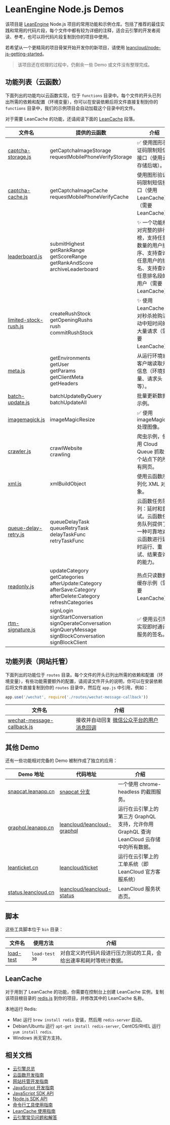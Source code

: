 # LeanEngine Node.js Demos

该项目是 [LeanEngine](https://leancloud.cn/docs/leanengine_overview.html) Node.js 项目的常用功能和示例仓库。包括了推荐的最佳实践和常用的代码片段，每个文件中都有较为详细的注释，适合云引擎的开发者阅读、参考，也可以将代码片段复制到你的项目中使用。

若希望从一个更精简的项目骨架开始开发你的新项目，请使用 [leancloud/node-js-getting-started](https://github.com/leancloud/node-js-getting-started)。

> 该项目还在梳理的过程中，仍剩余一些 Demo 或文件没有整理完成。

## 功能列表（云函数）

下面列出的功能均以云函数实现，位于 `functions` 目录中。每个文件的开头已列出所需的依赖和配置（环境变量），你可以在安装依赖后将文件直接复制到你的 `functions` 目录中，我们的示例项目会自动加载这个目录中的文件。

对于需要 LeanCache 的功能，还请阅读下面的 [LeanCache](#LeanCache) 段落。

| 文件名       | 提供的云函数 | 介绍 |
| ------------ | ------------ | ---- |
| [captcha-storage.js](https://github.com/leancloud/leanengine-nodejs-demos/blob/master/functions/captcha-storage.js) | getCaptchaImageStorage<br>requestMobilePhoneVerifyStorage | ✅ 使用图形验证码限制短信接口（使用云存储后端）。  |
| [captcha-cache.js](https://github.com/leancloud/leanengine-nodejs-demos/blob/master/functions/captcha-cache.js) | getCaptchaImageCache<br>requestMobilePhoneVerifyCache | 使用图形验证码限制短信接口（使用 LeanCache）（需要 LeanCache）。  |
| [leaderboard.js](https://github.com/leancloud/leanengine-nodejs-demos/blob/master/functions/leaderboard.js) | submitHighest<br>getRankRange<br>getScoreRange<br>getRankAndScore<br>archiveLeaderboard | ✨ 一个功能相对完整的排行榜，支持任意数量的用户排序、支持查询任意用户的排名、支持查询任意排名段的用户（需要 LeanCache）。  |
| [limited-stock-rush.js](https://github.com/leancloud/leanengine-nodejs-demos/blob/master/functions/limited-stock-rush.js) | createRushStock<br>getOpeningRushs<br>rush<br>commitRushStock | ✨ 使用 LeanCache 应对秒杀抢购活动中短时间的大量请求（需要 LeanCache）。  |
| [meta.js](https://github.com/leancloud/leanengine-nodejs-demos/blob/master/functions/meta.js) | getEnvironments<br>getUser<br>getParams<br>getClientMeta<br>getHeaders | 从运行环境或客户端读取元信息（环境变量、请求头等）。 |
| [batch-update.js](https://github.com/leancloud/leanengine-nodejs-demos/blob/master/functions/batch-update.js) | batchUpdateByQuery<br>batchUpdateAll | 批量更新数据示例。 |
| [imagemagick.js](https://github.com/leancloud/leanengine-nodejs-demos/blob/master/functions/imagemagick.js) | imageMagicResize | ✅ 使用 imageMagick 处理图像。 |
| [crawler.js](https://github.com/leancloud/leanengine-nodejs-demos/blob/master/functions/crawler.js) | crawlWebsite<br>crawling | 爬虫示例，使用 Cloud Queue 抓取一个站点下的所有网页。 |
| [xml.js](https://github.com/leancloud/leanengine-nodejs-demos/blob/master/functions/xml.js) | xmlBuildObject | 使用云函数序列化 XML 对象。 |
| [queue-delay-retry.js](https://github.com/leancloud/leanengine-nodejs-demos/blob/master/functions/queue-delay-retry.js) | queueDelayTask<br>queueRetryTask<br>delayTaskFunc<br>retryTaskFunc | 云函数任务队列：延时和重试。云函数任务队列提供了一种可靠地对云函数进行延时运行、重试、结果查询的能力。 |
| [readonly.js](https://github.com/leancloud/leanengine-nodejs-demos/blob/master/functions/readonly.js) | updateCategory<br>getCategories<br>afterUpdate:Category<br>afterSave:Category<br>afterDelete:Category<br>refreshCategories | 热点只读数据缓存示例（需要 LeanCache）。 |
| [rtm-signature.js](https://github.com/leancloud/leanengine-nodejs-demos/blob/master/functions/rtm-signature.js) | signLogin<br>signStartConversation<br>signOperateConversation<br>signQueryMessage<br>signBlockConversation<br>signBlockClient | ✅ 使用云引擎实现即时通讯服务的签名。 |

## 功能列表（网站托管）

下面列出的功能位于 `routes` 目录。每个文件的开头已列出所需的依赖和配置（环境变量），有些功能需要额外的配置，请阅读文件开头的说明，你可以在安装依赖后将文件直接复制到你的 `routes` 目录中，然后在 `app.js` 中引用，例如：

```javascript
app.use('/wechat', require('./routes/wechat-message-callback'))
```

| 文件名        | 介绍 |
| ------------  | ---- |
| [wechat-message-callback.js](https://github.com/leancloud/leanengine-nodejs-demos/blob/master/routes/wechat-message-callback.js) | 接收并自动回复 [微信公众平台的用户消息回调](https://mp.weixin.qq.com/wiki?t=resource/res_main&id=mp1421140543)  |

## 其他 Demo

还有一些功能相对完备的 Demo 被制作成了独立的应用：

| Demo 地址        | 代码地址 | 介绍 |
| ------------  | ---- | ---- |
| [snapcat.leanapp.cn](https://snapcat.leanapp.cn/?url=https://leancloud.cn/docs) | [snapcat 分支](https://github.com/leancloud/leanengine-nodejs-demos/tree/snapcat) | 一个使用 chrome-headless 的截图服务。 |
| [graphql.leanapp.cn](https://graphql.leanapp.cn) | [leancloud/leancloud-graphql](https://github.com/leancloud/leancloud-graphql) | 运行在云引擎上的第三方 GraphQL 支持，允许你用 GraphQL 查询 LeanCloud 云存储中的所有数据。 |
| [leanticket.cn](https://leanticket.cn) | [leancloud/ticket](https://github.com/leancloud/ticket) | 运行在云引擎上的工单系统（即 LeanCloud 官方客服系统） |
| [status.leancloud.cn](https://status.leancloud.cn) | [leancloud/leancloud-status](https://github.com/leancloud/leancloud-status) | LeanCloud 服务状态页。 |

## 脚本

这些工具脚本位于 `bin` 目录：

| 文件名        | 使用方法 | 介绍 |
| ------------  | ---- | ---- |
| [load-test](https://github.com/leancloud/leanengine-nodejs-demos/blob/master/bin/load-test.js) | `load-test 30` | 对自定义的代码片段进行压力测试的工具，会给出速率和耗时等统计数据。 |

## LeanCache

对于用到了 LeanCache 的功能，你需要在控制台上创建 LeanCache 实例，复制该项目根目录的 [redis.js](https://github.com/leancloud/leanengine-nodejs-demos/blob/master/redis.js) 到你的项目，并修改其中的 LeanCache 名称。

本地运行 Redis:

* Mac 运行 `brew install redis` 安装，然后用 `redis-server` 启动。
* Debian/Ubuntu 运行 `apt-get install redis-server`, CentOS/RHEL 运行 `yum install redis`.
* Windows 尚无官方支持。

## 相关文档

* [云引擎总览](https://leancloud.cn/docs/leanengine_overview.html)
* [云函数开发指南](https://leancloud.cn/docs/leanengine_cloudfunction_guide-node.html)
* [网站托管开发指南](https://leancloud.cn/docs/leanengine_webhosting_guide-node.html)
* [JavaScript 开发指南](https://leancloud.cn/docs/leanstorage_guide-js.html)
* [JavaScript SDK API](https://leancloud.github.io/javascript-sdk/docs/)
* [Node.js SDK API](https://github.com/leancloud/leanengine-node-sdk/blob/master/API.md)
* [命令行工具使用指南](https://leancloud.cn/docs/leanengine_cli.html)
* [LeanCache 使用指南](https://leancloud.cn/docs/leancache_guide.html)
* [云引擎常见问题和解答](https://leancloud.cn/docs/leanengine_faq.html)
